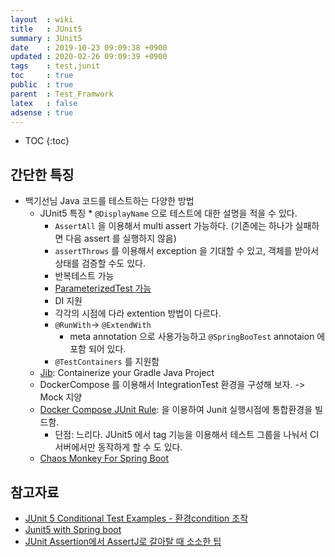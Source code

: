 ```yaml
---
layout  : wiki
title   : JUnit5
summary : JUnit5
date    : 2019-10-23 09:09:38 +0900
updated : 2020-02-26 09:09:39 +0900
tags    : test,junit
toc     : true
public  : true
parent  : Test_Framwork
latex   : false
adsense : true
---
```

* TOC
{:toc}

## 간단한 특징

* 백기선님 Java 코드를 테스트하는 다양한 방법
  * JUnit5 특징
		* `@DisplayName` 으로 테스트에 대한 설명을 적을 수 있다.
    * `AssertAll` 을 이용해서 multi assert 가능하다. (기존에는 하나가 실패하면 다음 assert 를 실행하지 않음)
    * `assertThrows` 를 이용해서 exception 을 기대할 수 있고, 객체를 받아서 상태를 검증할 수도 있다.
    * 반복테스트 가능
    * [ParameterizedTest 가능](https://www.baeldung.com/parameterized-tests-junit-5)
    * DI 지원
    * 각각의 시점에 다라 extention 방법이 다르다.
    * `@RunWith`-> `@ExtendWith`
      * meta annotation 으로 사용가능하고 `@SpringBooTest` annotaion 에 포함 되어 있다.
    * `@TestContainers` 를 지원함
  * [Jib](https://github.com/GoogleContainerTools/jib/tree/master/jib-gradle-plugin): Containerize your Gradle Java Project
  * DockerCompose 를 이용해서 IntegrationTest 환경을 구성해 보자. -> Mock 지양
  * [Docker Compose JUnit Rule](https://github.com/palantir/docker-compose-rule): 을 이용하여 Junit 실행시점에 통합환경을 빌드함.
    * 단점: 느리다. JUnit5 에서 tag 기능을 이용해서 테스트 그룹을 나눠서 CI 서버에서만 동작하게 할 수 도 있다.
  * [Chaos Monkey For Spring Boot](https://github.com/codecentric/chaos-monkey-spring-boot)

## 참고자료

* [JUnit 5 Conditional Test Examples - 환경condition 조작](https://www.mkyong.com/junit5/junit-5-conditional-test-examples/)
* [Junit5 with Spring boot](https://cheese10yun.github.io/junit5-in-spring/)
* [JUnit Assertion에서 AssertJ로 갈아탈 때 소소한 팁](https://www.popit.kr/junit-assertion%EC%97%90%EC%84%9C-assertj%EB%A1%9C-%EA%B0%88%EC%95%84%ED%83%88-%EB%95%8C-%EC%86%8C%EC%86%8C%ED%95%9C-%ED%8C%81/)

